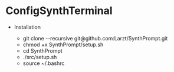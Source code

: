 # ConfigSynthTerminal
* Installation
  <div class='cool-container'>
    <ul class='cool-list'>
      <li class='cool-item'> git clone --recursive git@github.com:Larzt/SynthPrompt.git </li>
      <li class='cool-item'> chmod +x SynthPrompt/setup.sh </li>
      <li class='cool-item'> cd SynthPrompt </li>
      <li class='cool-item'> ./src/setup.sh </li>
      <li class='cool-item'> source ~/.bashrc </li>
    </ul>
  </div>